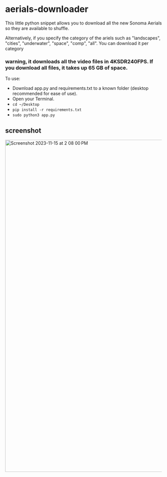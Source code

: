 # aerials-downloader

This little python snippet allows you to download all the new Sonoma Aerials so they are available to shuffle.

Alternatively, if you specify the category of the ariels such as "landscapes", "cities", "underwater", "space", "comp", "all". 
You can download it per category

### warning, it downloads all the video files in 4KSDR240FPS. If you download all files, it takes up 65 GB of space.

To use:

- Download app.py and requirements.txt to a known folder (desktop recommended for ease of use).
- Open your Terminal.
- `cd ~/Desktop`
- `pip install -r requirements.txt`
- `sudo python3 app.py`


## screenshot
<img width="1065" alt="Screenshot 2023-11-15 at 2 08 00 PM" src="https://github.com/shinz4u/aerials-downloader/assets/5866731/2130823d-252a-4005-b612-049032b52972">
